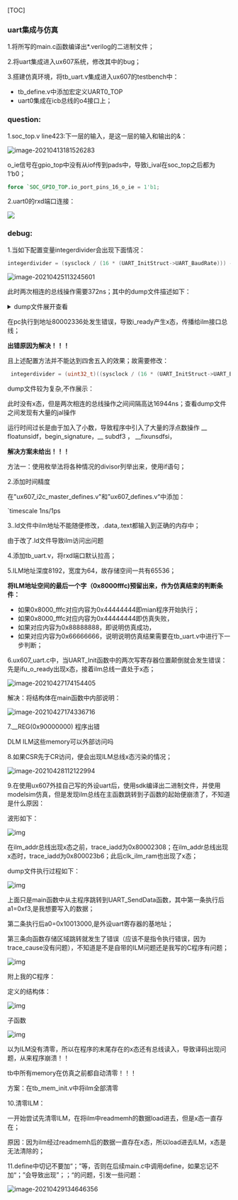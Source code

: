 [TOC]



### uart集成与仿真

1.将所写的main.c函数编译出*.verilog的二进制文件；

2.将uart集成进入ux607系统，修改其中的bug；

3.搭建仿真环境，将tb_uart.v集成进入ux607的testbench中：

- tb_define.v中添加宏定义UART0_TOP
- uart0集成在icb总线的o4接口上；





### question:

1.soc_top.v line423:下一层的输入，是这一层的输入和输出的&：

![image-20210413181526283](uart集成与仿真.assets/image-20210413181526283.png)

o_ie信号在gpio_top中没有从iof传到pads中，导致i_ival在soc_top之后都为1‘b0；

```verilog
force `SOC_GPIO_TOP.io_port_pins_16_o_ie = 1'b1;
```

2.uart0的rxd端口连接：

![](uart集成与仿真.assets/未命名绘图.png)



### debug:

1.当如下配置变量integerdivider会出现下面情况：

```c
integerdivider = (sysclock / (16 * (UART_InitStruct->UART_BaudRate))) - 1;  
```

![image-20210425113245601](uart集成与仿真.assets/image-20210425113245601.png)

此时两次相连的总线操作需要372ns；其中的dump文件描述如下：
<details>
<summary>dump文件展开查看</summary>
<pre><code>
000000008000230c <UART_Init>:
/**---------------------------- UART CSR Configuration -----------------------**/
    sysclock = FREQ_SYS;
	/** Determine the integer part **/
	/** Integer part computing in case Oversampling mode is 16 Samples **/
	integerdivider = (sysclock / (16 * (UART_InitStruct->UART_BaudRate))) - 1;    
	8000230c:	419c                	lw	a5,0(a1)
	tmpreg = (uint32_t)UART_InitStruct->UART_Status | UART_InitStruct->UART_Br_Gen 
	8000230e:	00c5a803          	lw	a6,12(a1)
				| UART_InitStruct->UART_Mode | UART_InitStruct->UART_Parity;
	80002312:	4990                	lw	a2,16(a1)
	integerdivider = (sysclock / (16 * (UART_InitStruct->UART_BaudRate))) - 1;    
	80002314:	0047971b          	slliw	a4,a5,0x4
	80002318:	00f427b7          	lui	a5,0xf42
	8000231c:	4007879b          	addiw	a5,a5,1024
	80002320:	02e7d7bb          	divuw	a5,a5,a4
	tmpreg = (uint32_t)UART_InitStruct->UART_Status | UART_InitStruct->UART_Br_Gen 
	80002324:	4598                	lw	a4,8(a1)
	80002326:	41d4                	lw	a3,4(a1)
	80002328:	01076733          	or	a4,a4,a6
				| UART_InitStruct->UART_Mode | UART_InitStruct->UART_Parity;
	8000232c:	8f51                	or	a4,a4,a2
	tmpreg = (uint32_t)UART_InitStruct->UART_Status | UART_InitStruct->UART_Br_Gen 
	8000232e:	8f55                	or	a4,a4,a3
	80002330:	2701                	sext.w	a4,a4
	UARTx->CR = tmpreg;
	80002332:	c158                	sw	a4,4(a0)
	integerdivider = (sysclock / (16 * (UART_InitStruct->UART_BaudRate))) - 1;    
	80002334:	37fd                	addiw	a5,a5,-1
	/** Write to UART CSR **/
	UARTx->CSR = (uint32_t)integerdivider << 16;
	80002336:	0107979b          	slliw	a5,a5,0x10
	8000233a:	c11c                	sw	a5,0(a0)
}
    8000233c:	8082                	ret
</code></pre>
</details> 

在pc执行到地址80002336处发生错误，导致i_ready产生x态，传播给ilm接口总线；

**出错原因为解决！！！**

且上述配置方法并不能达到四舍五入的效果；故需要修改：

```C
 integerdivider = (uint32_t)((sysclock / (16 * (UART_InitStruct->UART_BaudRate))) - 0.5);
```

dump文件较为复杂,不作展示：

此时没有x态，但是两次相连的总线操作之间间隔高达16944ns；查看dump文件之间发现有大量的jal操作

运行时间过长是由于加入了小数，导致程序中引入了大量的浮点数操作 __ floatunsidf，begin_signature，__ subdf3 ， __fixunsdfsi，

**解决方案未给出！！！**

方法一：使用枚举法将各种情况的divisor列举出来，使用if语句；



2.添加时间精度

在"ux607_i2c_master_defines.v"和”ux607_defines.v“中添加：

`timescale 1ns/1ps



3..ld文件中ilm地址不能随便修改，.data,.text都输入到正确的内存中；

由于改了.ld文件导致ilm访问出问题



4.添加tb_uart.v，将rxd端口默认拉高；



5.ILM地址深度8192，宽度为64，故存储空间一共有65536；

  **将ILM地址空间的最后一个字（0x8000fffc)预留出来，作为仿真结束的判断条件：**

- 如果0x8000_fffc对应内容为0x44444444即mian程序开始执行；
- 如果0x8000_fffc对应内容为0x44444444即仿真失败，
- 如果对应内容为0x88888888，即说明仿真成功，
- 如果对应内容为0x66666666，说明说明仿真结果需要在tb_uart.v中进行下一步判断；



6.ux607_uart.c中，当UART_Init函数中的两次写寄存器位置颠倒就会发生错误：先是ifu_o_ready出现x态，接着ilm总线一直处于x态；

![image-20210427174154405](uart集成与仿真.assets/image-20210427174154405.png)

解决：将结构体在main函数中内部说明：

![image-20210427174336716](uart集成与仿真.assets/image-20210427174336716.png)



7.__REG(0x90000000) 程序出错

DLM ILM这些memory可以外部访问吗



8.如果CSR先于CR访问，便会出现ILM总线x态污染的情况；

![image-20210428112122994](uart集成与仿真.assets/image-20210428112122994.png)



9.在使用ux607外挂自己写的外设uart后，使用sdk编译出二进制文件，并使用modelsim仿真，但是发现ilm总线在主函数跳转到子函数的起始便崩溃了，不知道是什么原因：

波形如下：

![img](uart集成与仿真.assets/1454.png)

在ilm_addr总线出现x态之前，trace_iadd为0x80002308；在ilm_addr总线出现x态时，trace_iadd为0x800023b6；此后clk_ilm_ram也出现了x态；



dump文件执行过程如下：

![img](uart集成与仿真.assets/1456.png)

上面只是main函数中从主程序跳转到UART_SendData函数，其中第一条执行后a1=0xf3,是我想要写入的数据；

第二条执行后a0=0x10013000,是外设uart寄存器的基地址；

第三条向函数存储区域跳转就发生了错误（应该不是指令执行错误，因为trace_cause没有问题），不知道是不是自带的ILM问题还是我写的C程序有问题；

![img](uart集成与仿真.assets/1455.png)

附上我的C程序：

定义的结构体：

![img](uart集成与仿真.assets/1458.png)

子函数

![img](uart集成与仿真.assets/1457.png)



以为ILM没有清零，所以在程序的末尾存在的x态还有总线读入，导致译码出现问题，从来程序崩溃！！

tb中所有memory在仿真之前都自动清零！！！

方案：在tb_mem_init.v中将ilm全部清零



10.清零ILM：

一开始尝试先清零ILM，在将ilm中readmemh的数据load进去，但是x态一直存在；

原因：因为ilm经过readmemh后的数据一直存在x态，所以load进去ILM，x态是无法清除的；



11.define中切记不要加“；”等，否则在后续main.c中调用define，如果忘记不加“；”会导致出现”；；“的问题，引发一些问题：

![image-20210429134646356](uart集成与仿真.assets/image-20210429134646356.png)